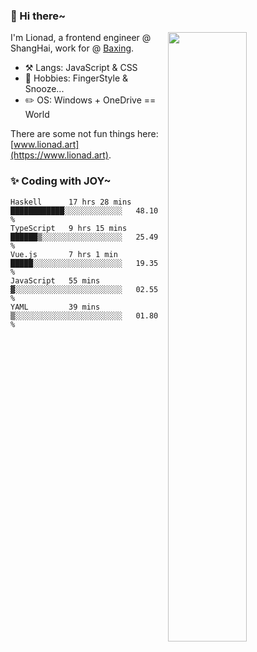 ### 👋 Hi there~

[<img align="right" width="50%" src="https://github-readme-stats.vercel.app/api?username=Lionad-Morotar&show_icons=true">](https://metrics.lecoq.io/ouuan?template=classic)

I'm Lionad, a frontend engineer @ ShangHai, work for @ [Baxing](https://github.com/baixing).

- ⚒️ Langs: JavaScript & CSS
- 🎨 Hobbies: FingerStyle & Snooze...
- ✏️ OS: Windows + OneDrive == World

There are some not fun things here: [www.lionad.art](https://www.lionad.art).

### ✨ Coding with JOY~

<!--START_SECTION:waka-->
```text
Haskell      17 hrs 28 mins  ████████████░░░░░░░░░░░░░   48.10 % 
TypeScript   9 hrs 15 mins   ██████▒░░░░░░░░░░░░░░░░░░   25.49 % 
Vue.js       7 hrs 1 min     █████░░░░░░░░░░░░░░░░░░░░   19.35 % 
JavaScript   55 mins         ▓░░░░░░░░░░░░░░░░░░░░░░░░   02.55 % 
YAML         39 mins         ▒░░░░░░░░░░░░░░░░░░░░░░░░   01.80 % 
```
<!--END_SECTION:waka-->
